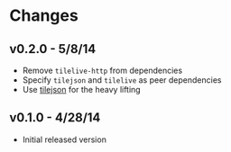 # Changes

## v0.2.0 - 5/8/14

* Remove `tilelive-http` from dependencies
* Specify `tilejson` and `tilelive` as peer dependencies
* Use [tilejson](https://github.com/mapbox/node-tilejson) for the heavy lifting

## v0.1.0 - 4/28/14

* Initial released version
